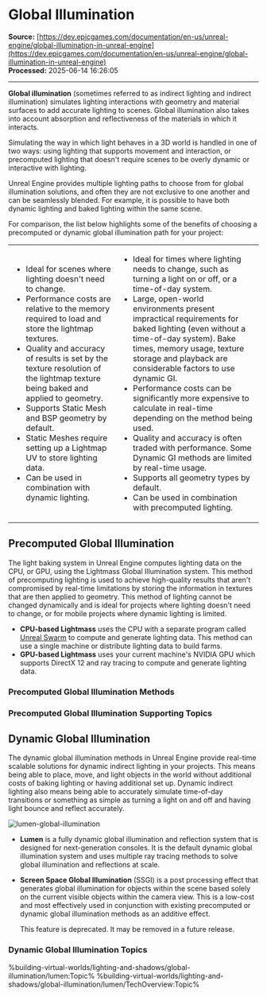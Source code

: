 # Global Illumination

**Source:** [https://dev.epicgames.com/documentation/en-us/unreal-engine/global-illumination-in-unreal-engine](https://dev.epicgames.com/documentation/en-us/unreal-engine/global-illumination-in-unreal-engine)  
**Processed:** 2025-06-14 16:26:05

---

**Global illumination** (sometimes referred to as indirect lighting and indirect illumination) simulates lighting interactions with geometry and material surfaces to add accurate lighting to scenes. Global illumination also takes into account absorption and reflectiveness of the materials in which it interacts.

Simulating the way in which light behaves in a 3D world is handled in one of two ways: using lighting that supports movement and interaction, or precomputed lighting that doesn't require scenes to be overly dynamic or interactive with lighting.

Unreal Engine provides multiple lighting paths to choose from for global illumination solutions, and often they are not exclusive to one another and can be seamlessly blended. For example, it is possible to have both dynamic lighting and baked lighting within the same scene.

For comparison, the list below highlights some of the benefits of choosing a precomputed or dynamic global illumination path for your project:

<table class="table" style="--columns-count: 2;"><tbody><tr><td><div><ul><li>Ideal for scenes where lighting doesn't need to change.</li><li>Performance costs are relative to the memory required to load and store the lightmap textures.</li><li>Quality and accuracy of results is set by the texture resolution of the lightmap texture being baked and applied to geometry.</li><li>Supports Static Mesh and BSP geometry by default.</li><li>Static Meshes require setting up a Lightmap UV to store lighting data.</li><li>Can be used in combination with dynamic lighting.</li></ul></div></td><td><div><ul><li>Ideal for times where lighting needs to change, such as turning a light on or off, or a time-of-day system.</li><li>Large, open-world environments present impractical requirements for baked lighting (even without a time-of-day system). Bake times, memory usage, texture storage and playback are considerable factors to use dynamic GI.</li><li>Performance costs can be significantly more expensive to calculate in real-time depending on the method being used.</li><li>Quality and accuracy is often traded with performance. Some Dynamic GI methods are limited by real-time usage.</li><li>Supports all geometry types by default.</li><li>Can be used in combination with precomputed lighting.</li></ul></div></td></tr></tbody></table>

## Precomputed Global Illumination

The light baking system in Unreal Engine computes lighting data on the CPU, or GPU, using the Lightmass Global Illumination system. This method of precomputing lighting is used to achieve high-quality results that aren't compromised by real-time limitations by storing the information in textures that are then applied to geometry. This method of lighting cannot be changed dynamically and is ideal for projects where lighting doesn't need to change, or for mobile projects where dynamic lighting is limited.

-   **CPU-based Lightmass** uses the CPU with a separate program called [Unreal Swarm](/documentation/en-us/unreal-engine/unreal-swarm-in-unreal-engine) to compute and generate lighting data. This method can use a single machine or distribute lighting data to build farms.
-   **GPU-based Lightmass** uses your current machine's NVIDIA GPU which supports DirectX 12 and ray tracing to compute and generate lighting data.

### Precomputed Global Illumination Methods

### Precomputed Global Illumination Supporting Topics

## Dynamic Global Illumination

The dynamic global illumination methods in Unreal Engine provide real-time scalable solutions for dynamic indirect lighting in your projects. This means being able to place, move, and light objects in the world without additional costs of baking lighting or having additional set up. Dynamic indirect lighting also means being able to accurately simulate time-of-day transitions or something as simple as turning a light on and off and having light bounce and reflect accurately.

![lumen-global-illumination](https://d1iv7db44yhgxn.cloudfront.net/documentation/images/96f61b68-6220-473a-bcdb-1f20b956592d/lumentechdemo_1.png)

-   **Lumen** is a fully dynamic global illumination and reflection system that is designed for next-generation consoles. It is the default dynamic global illumination system and uses multiple ray tracing methods to solve global illumination and reflections at scale.
-   **Screen Space Global Illumination** (SSGI) is a post processing effect that generates global illumination for objects within the scene based solely on the current visible objects within the camera view. This is a low-cost and most effectively used in conjunction with existing precomputed or dynamic global illumination methods as an additive effect.
    
    This feature is deprecated. It may be removed in a future release.
    

### Dynamic Global Illumination Topics

%building-virtual-worlds/lighting-and-shadows/global-illumination/lumen:Topic% %building-virtual-worlds/lighting-and-shadows/global-illumination/lumen/TechOverview:Topic%